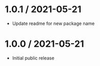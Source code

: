 1.0.1 / 2021-05-21
==================

  * Update readme for new package name

1.0.0 / 2021-05-21
==================

  * Initial public release
